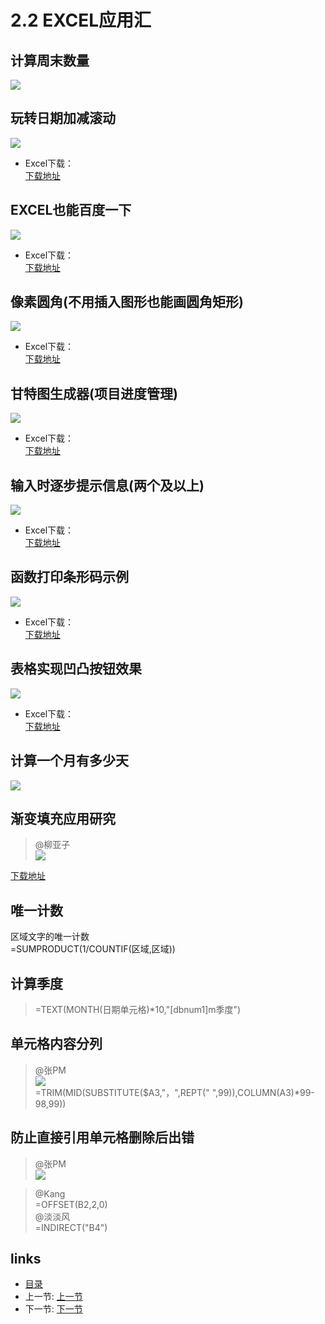 # 2.2 EXCEL应用汇

## 计算周末数量
![](images/2.2.1.png)    

## 玩转日期加减滚动
![](images/2.2.2.jpg)

- Excel下载：  
[下载地址](src/2.2.2.xlsx)

## EXCEL也能百度一下
![](images/2.2.3.jpg)

- Excel下载：  
[下载地址](src/2.2.3.xlsx)

## 像素圆角(不用插入图形也能画圆角矩形)
![](images/2.2.4.jpg)

- Excel下载：  
[下载地址](src/2.2.4.xls)

## 甘特图生成器(项目进度管理)
![](images/2.2.5.jpg)

- Excel下载：  
[下载地址](src/2.2.5.xls)

## 输入时逐步提示信息(两个及以上)
![](images/2.2.6.jpg)

- Excel下载：  
[下载地址](src/2.2.6.xls)

## 函数打印条形码示例
![](images/2.2.7.jpg)

- Excel下载：  
[下载地址](src/2.2.7.xls)

## 表格实现凹凸按钮效果
![](images/2.2.8.jpg)

- Excel下载：  
[下载地址](src/2.2.8.xls)

## 计算一个月有多少天
![](images/2.2.9.jpg)

## 渐变填充应用研究
> @柳亚子  
![](images/2.2.10.png)

[下载地址](src/2.2.10.xls)

## 唯一计数
区域文字的唯一计数  
	=SUMPRODUCT(1/COUNTIF(区域,区域))

## 计算季度
> =TEXT(MONTH(日期单元格)*10,"[dbnum1]m季度")

## 单元格内容分列
> @张PM  
> ![](images/2.2.1.jpg)   
> =TRIM(MID(SUBSTITUTE($A3,"，",REPT(" ",99)),COLUMN(A3)*99-98,99))

## 防止直接引用单元格删除后出错
> @张PM  
![](images/2.2.11.png)  
 
> @Kang   
> =OFFSET(B2,2,0)  
> @淡淡风   
> =INDIRECT("B4")   

## links
  * [目录](<preface.md>)
  * 上一节: [上一节](<02.1.md>)
  * 下一节: [下一节](<02.3.md>)
